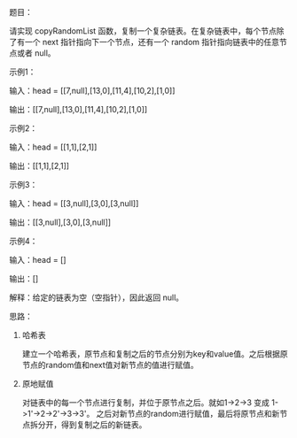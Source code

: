 题目：

请实现 copyRandomList 函数，复制一个复杂链表。在复杂链表中，每个节点除了有一个 next 指针指向下一个节点，还有一个 random 指针指向链表中的任意节点或者 null。

示例1：

输入：head = [[7,null],[13,0],[11,4],[10,2],[1,0]]

输出：[[7,null],[13,0],[11,4],[10,2],[1,0]]

示例2：

输入：head = [[1,1],[2,1]]

输出：[[1,1],[2,1]]

示例3：

输入：head = [[3,null],[3,0],[3,null]]

输出：[[3,null],[3,0],[3,null]]

示例4：

输入：head = []

输出：[]

解释：给定的链表为空（空指针），因此返回 null。

思路：

1. 哈希表

    建立一个哈希表，原节点和复制之后的节点分别为key和value值。之后根据原节点的random值和next值对新节点的值进行赋值。
   
2. 原地赋值

    对链表中的每一个节点进行复制，并位于原节点之后。就如1->2->3 变成 1->1'->2->2'->3->3'。
   之后对新节点的random进行赋值，最后将原节点和新节点拆分开，得到复制之后的新链表。
